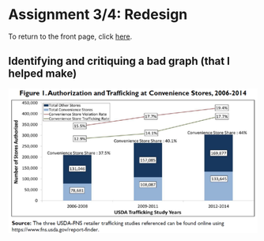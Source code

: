 # Assignment 3/4: Redesign
To return to the front page, click [here](https://jameson-c.github.io/viz-portfolio).
## Identifying and critiquing a bad graph (that I helped make)
![Screenshot](A_bad_graph.png)
